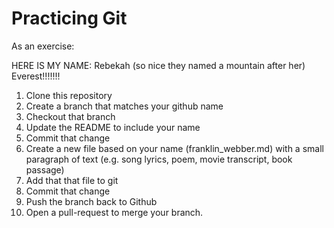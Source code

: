 # Practicing Git

As an exercise:

HERE IS MY NAME:  Rebekah (so nice they named a mountain after her) Everest!!!!!!!

1. Clone this repository
2. Create a branch that matches your github name
3. Checkout that branch
4. Update the README to include your name
5. Commit that change
6. Create a new file based on your name (franklin_webber.md) with a small paragraph of text (e.g. song lyrics, poem, movie transcript, book passage)
7. Add that that file to git
8. Commit that change
9. Push the branch back to Github
10. Open a pull-request to merge your branch.